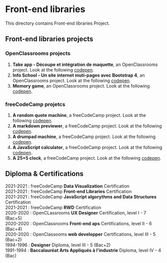 # Front-end libraries
This directory contains Front-end libraries Project.
## Front-end libraries projects
### OpenClassrooms projects
1. **Take app - Découpe et intégration de maquette**, an OpenClassrooms project. Look at the following [codepen](https://codepen.io/s-manguy/full/PobmXOR).
2. **Info School - Un site internet muti-pages avec Bootstrap 4**, an OpenClassrooms project. Look at the following [codepen](https://codepen.io/s-manguy/full/PobmXOR).
3. **Memory game**, an OpenClassrooms project. Look at the following [codepen](https://codepen.io/s-manguy/full/PobmXOR).

### freeCodeCamp projetcs
1. **A random quote machine**, a freeCodeCamp project. Look at the following [codepen](https://codepen.io/s-manguy/full/PobmXOR).
2. **A markdown previewer**, a freeCodeCamp project. Look at the following [codepen](https://codepen.io/s-manguy/full/NWbgNYP).
3. **A drumpad machine**, a freeCodeCamp project. Look at the following [codepen](https://codepen.io/s-manguy/full/BaQGKmx).
4. **A JavaScript calculator**, a freeCodeCamp project. Look at the following [codepen](https://codepen.io/s-manguy/full/bGBjwvx).
5. **A 25+5 clock**, a freeCodeCamp project. Look at the following [codepen](https://codepen.io/s-manguy/full/KKapbzd).


## Diploma & Certifications
2021-2021 : freeCodeCamp **Data Visualization** Certification  
2021-2021 : freeCodeCamp **Front-end Libraries** Certification  
2021-2021 : freeCodeCamp **JavaScript algorythms and Data Structures** Certification  
2021-2021 : freeCodeCamp **RWD** Certification  
2020-2020 : OpenCLassrooms **UX Designer** Certification, level I - 7 (Bac+5)  
2020-2020 : OpenClassrooms **Front-end aps** Certifications, level II - 6 (Bac+4)  
2020-2020 : OpenClassooms **web developper** Certifications, level III - 5 (Bac+2)  
1994-1996 : **Designer** Diploma, level III - 5 (Bac+2)  
1991-1994 : **Baccalauréat Arts Appliqués à l'industrie** Diploma, level IV - 4 (Bac)  
